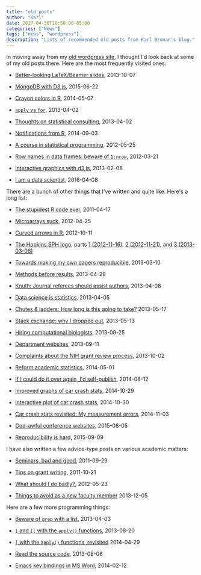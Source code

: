 ```yaml
---
title: "old posts"
author: "Karl"
date: 2017-04-30T10:50:00-05:00
categories: ["News"]
tags: ["news", "wordpress"]
description: "Lists of recommended old posts from Karl Broman's blog."
---
```


In moving away from my
[old wordpress site](https://kbroman.org/blog/), I thought I'd
look back at some of my old posts there. Here are the most frequently
visited ones.

- [Better-looking LaTeX/Beamer slides](https://kbroman.org/blog/2013/10/07/better-looking-latexbeamer-slides/),
  2013-10-07

- [MongoDB with D3.js](https://kbroman.org/blog/2015/06/22/mongodb-with-d3-js/),
  2015-06-22

- [Crayon colors in R](https://kbroman.org/blog/2014/05/07/crayon-colors-in-r/),
  2014-05-07

- [`apply` vs `for`](https://kbroman.org/blog/2013/04/02/apply-vs-for/),
  2013-04-02

- [Thoughts on statistical consulting](https://kbroman.org/blog/2013/04/02/thoughts-on-statistical-consulting/),
  2013-04-02

- [Notifications from R](https://kbroman.org/blog/2014/09/03/notifications-from-r/),
  2014-09-03

- [A course in statistical programming](https://kbroman.org/blog/2012/05/25/a-course-in-statistical-programming/),
  2012-05-25

- [Row names in data frames: beware of `1:nrow`](https://kbroman.org/blog/2012/03/21/row-names-in-data-frames-beware-of-1nrow/),
  2012-03-21

- [Interactive graphics with d3.js](https://kbroman.org/blog/2013/02/08/interactive-graphics-with-d3-js/),
  2013-02-08

- [I am a data scientist](https://kbroman.org/blog/2016/04/08/i-am-a-data-scientist/),
  2016-04-08


There are a bunch of other things that I've written and quite like.
Here's a long list:

- [The stupidest R code ever](https://kbroman.org/blog/2011/08/17/the-stupidest-r-code-ever/),
  2011-04-17

- [Microarrays suck](https://kbroman.org/blog/2012/04/25/microarrays-suck/),
  2012-04-25

- [Curved arrows in R](https://kbroman.org/blog/2012/10/11/curved-arrows-in-r/),
  2012-10-11

- [The Hopkins SPH
  logo](https://kbroman.org/blog/2012/11/16/the-hopkins-sph-logo-part-1/),
  parts [1 (2012-11-16)](https://kbroman.org/blog/2012/11/16/the-hopkins-sph-logo-part-1/),
  [2 (2012-11-21)](https://kbroman.org/blog/2012/11/21/the-hopkins-sph-logo-part-2/),
  and
  [3 (2013-03-06)](https://kbroman.org/blog/2013/03/06/the-hopkins-sph-logo-part-3-karls-revenge/)

- [Towards making my own papers reproducible](https://kbroman.org/blog/2013/03/10/towards-making-my-own-papers-reproducible/),
  2013-03-10

- [Methods before results](https://kbroman.org/blog/2013/04/29/methods-before-results/),
  2013-04-29

- [Knuth: Journal referees should assist authors](https://kbroman.org/blog/2013/04/08/knuth-journal-referees-should-assist-authors/),
  2013-04-08

- [Data science is statistics](https://kbroman.org/blog/2013/04/05/data-science-is-statistics/),
  2013-04-05

- [Chutes & ladders: How long is this going to take?](https://kbroman.org/blog/2013/05/17/chutes-ladders-how-long-is-this-going-to-take/)
  2013-05-17

- [Stack exchange: why I dropped out](https://kbroman.org/blog/2013/05/13/stack-exchange-why-i-dropped-out/),
  2013-05-13

- [Hiring computational biologists](https://kbroman.org/blog/2013/09/25/hiring-computational-biologists/),
  2013-09-25

- [Department websites](https://kbroman.org/blog/2013/09/11/department-websites/),
  2013-09-11

- [Complaints about the NIH grant review process](https://kbroman.org/blog/2013/10/02/complaints-about-the-nih-grant-review-process/),
  2013-10-02

- [Reform academic statistics](https://kbroman.org/blog/2014/05/01/reform-academic-statistics/),
  2014-05-01

- [If I could do it over again, I'd self-publish](https://kbroman.org/blog/2014/08/12/if-i-could-do-it-over-again-id-self-publish/),
  2014-08-12

- [Improved graphs of car crash stats](https://kbroman.org/blog/2014/10/29/improved-graphs-of-car-crash-stats/),
  2014-10-29

- [Interactive plot of car crash stats](https://kbroman.org/blog/2014/10/30/interactive-plot-of-car-crash-stats/),
  2014-10-30

- [Car crash stats revisited: My measurement errors](https://kbroman.org/blog/2014/11/03/car-crash-stats-revisited-my-measurement-errors/),
  2014-11-03

- [God-awful conference websites](https://kbroman.org/blog/2015/08/05/god-awful-conference-web-sites/),
  2015-08-05

- [Reproducibility is hard](https://kbroman.org/blog/2015/09/09/reproducibility-is-hard/),
  2015-09-09


I have also written a few advice-type posts on
various academic matters:

- [Seminars, bad and good](https://kbroman.org/blog/2011/09/29/seminars-bad-and-good/),
  2011-09-29

- [Tips on grant writing](https://kbroman.org/blog/2011/10/21/grant-writing/),
  2011-10-21

- [What should I do badly?](https://kbroman.org/blog/2012/05/23/what-should-i-do-badly/),
  2012-05-23

- [Things to avoid as a new faculty member](https://kbroman.org/blog/2013/12/05/things-to-avoid-as-a-new-faculty-member/)
  2013-12-05



Here are a few more programming things:

- [Beware of `grep` with a list](https://kbroman.org/blog/2013/04/03/beware-of-grep-with-a-list/),
  2013-04-03

- [`[` and `[[` with the `apply()` functions](https://kbroman.org/blog/2013/08/20/and-with-the-apply-functions/),
  2013-08-20

- [`[` with the `apply()` functions, revisited](https://kbroman.org/blog/2014/04/29/with-the-apply-functions-revisited/)
  2014-04-29

- [Read the source code](https://kbroman.org/blog/2013/08/06/read-the-source-code/),
  2013-08-06

- [Emacs key bindings in MS Word](https://kbroman.org/blog/2014/02/12/emacs-key-bindings-in-ms-word/),
  2014-02-12
